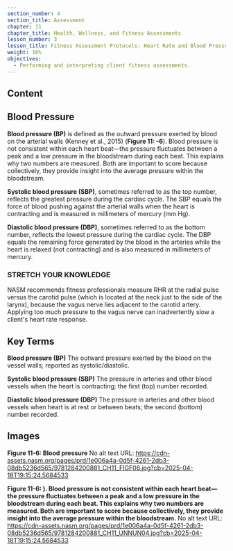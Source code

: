 ```yaml
---
section_number: 4
section_title: Assessment
chapter: 11
chapter_title: Health, Wellness, and Fitness Assessments
lesson_number: 3
lesson_title: Fitness Assessment Protocols: Heart Rate and Blood Pressure
weight: 16%
objectives:
  - Performing and interpreting client fitness assessments.
---
```


## Content
## Blood Pressure 

**Blood pressure (BP)** is defined as the outward pressure exerted by blood on the arterial walls (Kenney et al., 2015) (**Figure 11: -6**). Blood pressure is not consistent within each heart beat—the pressure fluctuates between a peak and a low pressure in the bloodstream during each beat. This explains why two numbers are measured. Both are important to score because collectively, they provide insight into the average pressure within the bloodstream.

**Systolic blood pressure (SBP)**, sometimes referred to as the top number, reflects the greatest pressure during the cardiac cycle. The SBP equals the force of blood pushing against the arterial walls when the heart is contracting and is measured in millimeters of mercury (mm Hg).

**Diastolic blood pressure (DBP)**, sometimes referred to as the bottom number, reflects the lowest pressure during the cardiac cycle. The DBP equals the remaining force generated by the blood in the arteries while the heart is relaxed (not contracting) and is also measured in millimeters of mercury.

### STRETCH YOUR KNOWLEDGE

NASM recommends fitness professionals measure RHR at the radial pulse versus the carotid pulse (which is located at the neck just to the side of the larynx), because the vagus nerve lies adjacent to the carotid artery. Applying too much pressure to the vagus nerve can inadvertently slow a client's heart rate response.

## Key Terms

**Blood pressure (BP)**
The outward pressure exerted by the blood on the vessel walls; reported as systolic/diastolic.

**Systolic blood pressure (SBP)**
The pressure in arteries and other blood vessels when the heart is contracting; the first (top) number recorded.

**Diastolic blood pressure (DBP)**
The pressure in arteries and other blood vessels when heart is at rest or between beats; the second (bottom) number recorded.

## Images

**Figure 11-6: Blood pressure**
No alt text
URL: https://cdn-assets.nasm.org/pages/prd/1e006a4a-0d5f-4261-2db3-08db5236d565/9781284200881_CH11_FIGF06.jpg?cb=2025-04-18T19:15:24.5684533

**Figure 11-6: ). Blood pressure is not consistent within each heart beat—the pressure fluctuates between a peak and a low pressure in the bloodstream during each beat. This explains why two numbers are measured. Both are important to score because collectively, they provide insight into the average pressure within the bloodstream.**
No alt text
URL: https://cdn-assets.nasm.org/pages/prd/1e006a4a-0d5f-4261-2db3-08db5236d565/9781284200881_CH11_UNNUN04.jpg?cb=2025-04-18T19:15:24.5684533 